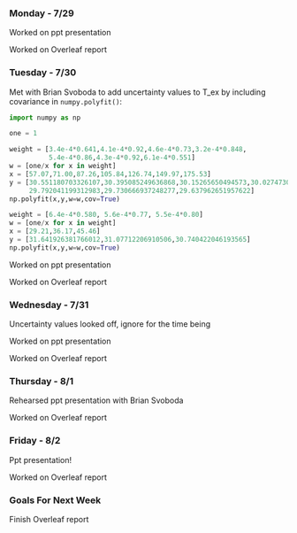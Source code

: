 ### Monday - 7/29

Worked on ppt presentation

Worked on Overleaf report

### Tuesday - 7/30

Met with Brian Svoboda to add uncertainty values to T_ex by including covariance in `numpy.polyfit()`:

```python
import numpy as np

one = 1

weight = [3.4e-4*0.641,4.1e-4*0.92,4.6e-4*0.73,3.2e-4*0.848,
          5.4e-4*0.86,4.3e-4*0.92,6.1e-4*0.551]
w = [one/x for x in weight]
x = [57.07,71.00,87.26,105.84,126.74,149.97,175.53]
y = [30.551180703326107,30.395085249636868,30.15265650494573,30.027473059502565,
     29.792041199312983,29.730666937248277,29.637962651957622]
np.polyfit(x,y,w=w,cov=True)

weight = [6.4e-4*0.580, 5.6e-4*0.77, 5.5e-4*0.80]
w = [one/x for x in weight]
x = [29.21,36.17,45.46]
y = [31.641926381766012,31.07712206910506,30.740422046193565] 
np.polyfit(x,y,w=w,cov=True)
```

Worked on ppt presentation

Worked on Overleaf report

### Wednesday - 7/31 

Uncertainty values looked off, ignore for the time being

Worked on ppt presentation

Worked on Overleaf report

### Thursday - 8/1

Rehearsed ppt presentation with Brian Svoboda

Worked on Overleaf report

### Friday - 8/2 

Ppt presentation!

Worked on Overleaf report

### Goals For Next Week

Finish Overleaf report 
